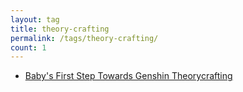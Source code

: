 ```yaml
---
layout: tag
title: theory-crafting
permalink: /tags/theory-crafting/
count: 1
---
```


- [Baby's First Step Towards Genshin Theorycrafting](https://wermos.github.io/blog/genshin-impact/theory-crafting/babys-first-step-in-genshin-theorycrafting/)
